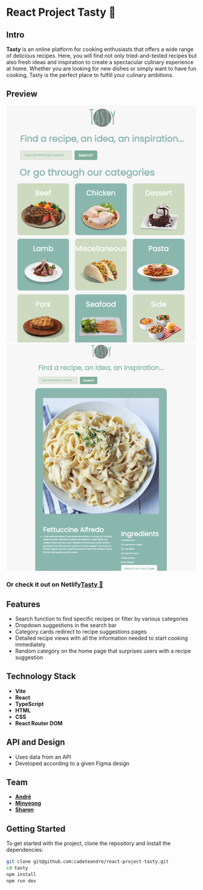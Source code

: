 # React Project Tasty 🍝

## Intro

**Tasty** is an online platform for cooking enthusiasts that offers a wide range of delicious recipes. Here, you will find not only tried-and-tested recipes but also fresh ideas and inspiration to create a spectacular culinary experience at home. Whether you are looking for new dishes or simply want to have fun cooking, Tasty is the perfect place to fulfill your culinary ambitions.

## Preview

![screenshot](./public/images/home-screenshot.png)
![screenshot](./public/images/recipe-page-screenshot.png)

### Or check it out on Netlify[Tasty 🍲](https://sptastyapp.netlify.app/)

## Features

- Search function to find specific recipes or filter by various categories
- Dropdown suggestions in the search bar
- Category cards redirect to recipe suggestions pages
- Detailed recipe views with all the information needed to start cooking immediately
- Random category on the home page that surprises users with a recipe suggestion

## Technology Stack

- **Vite**
- **React**
- **TypeScript**
- **HTML**
- **CSS**
- **React Router DOM**

## API and Design

- Uses data from an API
- Developed according to a given Figma design

## Team

- **[André](https://github.com/cadeteandre)**
- **[Minyeong](https://github.com/manonsfoto)**
- **[Sharon](https://github.com/sharonVko)**

## Getting Started

To get started with the project, clone the repository and install the dependencies:

```bash
git clone git@github.com:cadeteandre/react-project-tasty.git
cd tasty
npm install
npm run dev
```
